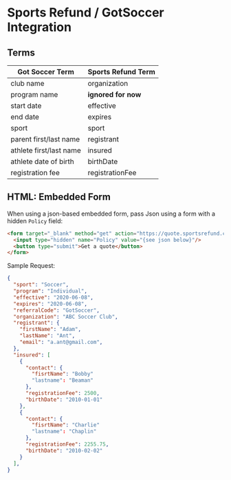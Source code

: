 # Sports Refund / GotSoccer Integration

## Terms

|Got Soccer Term|Sports Refund Term|
|-|-|
club name|organization|
program name|**ignored for now**|
start date|effective|
end date|expires|
sport|sport|
parent first/last name|registrant|
athlete first/last name|insured|
athlete date of birth|birthDate|
registration fee|registrationFee|


## HTML: Embedded Form

When using a json-based embedded form, pass Json using a form with a hidden `Policy` field:

``` html
<form target="_blank" method="get" action="https://quote.sportsrefund.com/quote.html">
  <input type="hidden" name="Policy" value="{see json below}"/>
  <button type="submit">Get a quote</button>
</form>
```

Sample Request:

```json
{
  "sport": "Soccer",
  "program": "Individual",
  "effective": "2020-06-08",
  "expires": "2020-06-08",
  "referralCode": "GotSoccer",
  "organization": "ABC Soccer Club",
  "registrant": {
    "firstName": "Adam",
    "lastName": "Ant",
    "email": "a.ant@gmail.com",
  },
  "insured": [
    {
      "contact": {
        "fisrtName": "Bobby"
        "lastname": "Beaman"
      },
      "registrationFee": 2500,
      "birthDate": "2010-01-01"
    },
    {
      "contact": {
        "fisrtName": "Charlie"
        "lastname": "Chaplin"
      },
      "registrationFee": 2255.75,
      "birthDate": "2010-02-02"
    }
  ],
}
```
